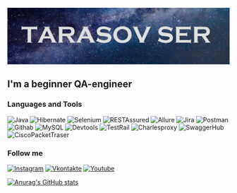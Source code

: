 [![Header](https://github.com/tarasapiens/tarasapiens/blob/main/assets/field_image_istock-516189065.jpg)](https://instagram.com/tarasapiens)

## I'm a beginner QA-engineer

### Languages and Tools 
![Java](https://img.shields.io/badge/-Java-0000CD?style=for-the-badge&logo=java&logoColor=FF0000)
![Hibernate](https://img.shields.io/badge/-Hibernate-0000CD?style=for-the-badge&logo=Hibernate&logoColor=FF0000)
![Selenium](https://img.shields.io/badge/-Selenium-0000CD?style=for-the-badge&logo=Selenium&logoColor=FF0000)
![RESTAssured](https://img.shields.io/badge/-RESTAssured-0000CD?style=for-the-badge&logo=RESTAssured&logoColor=FF0000)
![Allure](https://img.shields.io/badge/-Allure-0000CD?style=for-the-badge&logo=Allure&logoColor=FF0000)
![Jira](https://img.shields.io/badge/-Jira-0000CD?style=for-the-badge&logo=jira&logoColor=FF0000)
![Postman](https://img.shields.io/badge/-Postman-0000CD?style=for-the-badge&logo=postman&logoColor=D2691E)
![Githab](https://img.shields.io/badge/-github-0000CD?style=for-the-badge&logo=github&logoColor=87CEEB)
![MySQL](https://img.shields.io/badge/-Mysql-0000CD?style=for-the-badge&logo=mysql&logoColor=D3D3D3)
![Devtools](https://img.shields.io/badge/-Devtools-0000CD?style=for-the-badge&logo=devtools&logoColor=D2691E)
![TestRail](https://img.shields.io/badge/-Testrail-0000CD?style=for-the-badge&logo=testrail&logoColor=D2691E)
![Charlesproxy](https://img.shields.io/badge/-charlesproxy-0000CD?style=for-the-badge&logo=charlesproxy&logoColor=D2691E)
![SwaggerHub](https://img.shields.io/badge/-SwaggerHub-0000CD?style=for-the-badge&logo=SwaggerHub&logoColor=D2691E)
![CiscoPacketTraser](https://img.shields.io/badge/-CiscoPacketTraser-0000CD?style=for-the-badge&logo=CiscoPacketTraser&logoColor=FF0000)

### Follow me
[![Instagram](https://img.shields.io/badge/-instagram-0000CD?style=for-the-badge&logo=instagram&logoColor=D2691E)](https://instagram.com/tarasapiens)
[![Vkontakte](https://img.shields.io/badge/-vkontakte-0000CD?style=for-the-badge&logo=VK&logoColor=FFFFFF)](https://vk.com/trilobita)
[![Youtube](https://img.shields.io/badge/-youtube-0000CD?style=for-the-badge&logo=youtube&logoColor=FF0000)](https://www.youtube.com/channel/UCC9o6eHEugUr20KO7gwVxzA/featured)

[![Anurag's GitHub stats](https://github-readme-stats.vercel.app/api?username=tarasapiens&show_icons=true&theme=dark)](https://github.com/anuraghazra/github-readme-stats)

